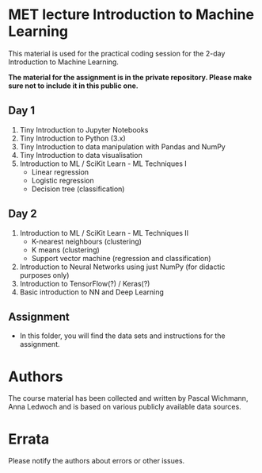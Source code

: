 # MET lecture Introduction to Machine Learning
This material is used for the practical coding session for the 2-day Introduction to Machine Learning.

**The material for the assignment is in the private repository. Please make sure not to include it in this public one.**

## Day 1
1. Tiny Introduction to Jupyter Notebooks
1. Tiny Introduction to Python (3.x)
1. Tiny Introduction to data manipulation with Pandas and NumPy
1. Tiny Introduction to data visualisation
1. Introduction to ML / SciKit Learn - ML Techniques I
    * Linear regression
    * Logistic regression
    * Decision tree (classification)

## Day 2
1. Introduction to ML / SciKit Learn - ML Techniques II
    * K-nearest neighbours (clustering)
    * K means (clustering)
    * Support vector machine (regression and classification)
1. Introduction to Neural Networks using just NumPy (for didactic purposes only)
1. Introduction to TensorFlow(?) / Keras(?)
1. Basic introduction to NN and Deep Learning

## Assignment
* In this folder, you will find the data sets and instructions for the assignment.

# Authors
The course material has been collected and written by Pascal Wichmann, Anna Ledwoch and is based on various publicly available data sources.

# Errata
Please notify the authors about errors or other issues.
